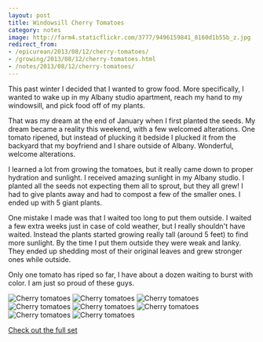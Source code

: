 ```yaml
---
layout: post
title: Windowsill Cherry Tomatoes
category: notes
image: http://farm4.staticflickr.com/3777/9496159841_8160d1b55b_z.jpg
redirect_from:
- /epicurean/2013/08/12/cherry-tomatoes/
- /growing/2013/08/12/cherry-tomatoes.html
- /notes/2013/08/12/cherry-tomatoes/
---
```



This past winter I decided that I wanted to grow food. More specifically, I wanted to wake up in my Albany studio apartment, reach my hand to my windowsill, and pick food off of my plants.

That was my dream at the end of January when I first planted the seeds. My dream became a reality this weekend, with a few welcomed alterations. One tomato ripened, but instead of plucking it bedside I plucked it from the backyard that my boyfriend and I share outside of Albany. Wonderful, welcome alterations.

I learned a lot from growing the tomatoes, but it really came down to proper hydration and sunlight. I received amazing sunlight in my Albany studio. I planted all the seeds not expecting them all to sprout, but they all grew! I had to give plants away and had to compost a few of the smaller ones. I ended up with 5 giant plants.

One mistake I made was that I waited too long to put them outside. I waited a few extra weeks just in case of cold weather, but I really shouldn't have waited. Instead the plants started growing really tall (around 5 feet) to find more sunlight. By the time I put them outside they were weak and lanky. They ended up shedding most of their original leaves and grew stronger ones while outside.

Only one tomato has riped so far, I have about a dozen waiting to burst with color. I am just so proud of these guys.

<div class="photos">

<img src="http://farm3.staticflickr.com/2825/9498963032_a064e727d7.jpg" class="img-thirds" alt="Cherry tomatoes">

<img src="http://farm4.staticflickr.com/3756/9496163413_621252bf15_z.jpg" class="img-thirds" alt="Cherry tomatoes">

<img src="http://farm8.staticflickr.com/7408/9496164677_9684654752.jpg" class="img-thirds" alt="Cherry tomatoes">

<img src="http://farm8.staticflickr.com/7377/9496166341_409b532162_z.jpg"   alt="Cherry tomatoes">

<img src="http://farm6.staticflickr.com/5476/9498969402_7715cfe3e5_z.jpg"  class="img-half" alt="Cherry tomatoes">

<img src="http://farm6.staticflickr.com/5347/9496172695_45e75ffc55_z.jpg"  class="img-half" alt="Cherry tomatoes">

<img src="http://farm6.staticflickr.com/5465/9498960026_f54b279544_z.jpg" class="img-half" alt="Cherry tomatoes">

<img src="http://farm4.staticflickr.com/3777/9496159841_8160d1b55b_z.jpg" class="img-half" alt="Cherry tomatoes">
</div>

[Check out the full set](http://www.flickr.com/photos/91218249@N05/sets/72157635042606211/)
